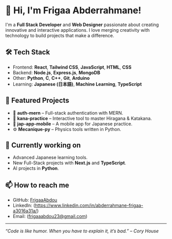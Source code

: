 # 👋 Hi, I'm Frigaa Abderrahmane!

I'm a **Full Stack Developer** and **Web Designer** passionate about creating innovative and interactive applications. I love merging creativity with technology to build projects that make a difference.

## 🛠️ Tech Stack
- Frontend: **React**, **Tailwind CSS**, **JavaScript**, **HTML**, **CSS**
- Backend: **Node.js**, **Express.js**, **MongoDB**
- Other: **Python**, **C**, **C++**, **Git**, **Arduino**
- Learning: **Japanese (日本語)**, **Machine Learning**, **TypeScript**

## 🚀 Featured Projects
- 🔐 **auth-mern** – Full-stack authentication with MERN.
- 📝 **kana-practice** – Interactive tool to master Hiragana & Katakana.
- 📱 **jap-app-mobile** – A mobile app for Japanese practice.
- ⚙️ **Mecanique-py** – Physics tools written in Python.

## 🌱 Currently working on
- Advanced Japanese learning tools.
- New Full-Stack projects with **Next.js** and **TypeScript**.
- AI projects in **Python**.

## 📫 How to reach me
- GitHub: [FrigaaAbdou](https://github.com/FrigaaAbdou)
- LinkedIn: (https://www.linkedin.com/in/abderrahmane-frigaa-a3016a31a/)
- Email: (frigaaabdou23@gmail.com)

---
*“Code is like humor. When you have to explain it, it’s bad.” – Cory House*
